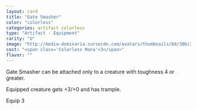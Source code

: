 ```yaml
---
layout: card
title: "Gate Smasher"
color: "colorless"
categories: artifact colorless
type: "Artifact - Equipment"
rarity: "U"
image: "http://media-dominaria.cursecdn.com/avatars/thumbnails/68/306/200/283/635618381674613432.png"
cost: "<span class='Colorless Mana'>3</span>"
flavor: ""
---
```


Gate Smasher can be attached only to a creature with toughness 4 or greater.

Equipped creature gets +3/+0 and has trample.

Equip <span class="Colorless Mana">3</span>
